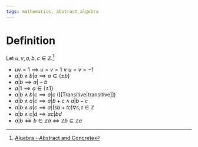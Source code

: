 ```yaml
---
tags: mathematics, abstract_algebra
---
```


# Definition

Let $u, v, a, b, c \in \mathbb{Z}$.[^1]
- $uv = 1 \implies u = v = 1 \lor u = v = -1$
- $a|b \land b|a \implies a \in \{\pm b\}$
- $a | b \implies a | -b$
- $a | 1 \implies a \in \{\pm 1\}$
- $a | b \land b | c \implies a | c$ ([[Transitive|transitive]])
- $a |b \land a | c \implies a | b + c \land a | b - c$
- $a|b \land a|c \implies a | (sb + tc) \forall s, t \in \mathbb{Z}$
- $a | b \land c | d \implies ac | bd$
- $a|b \iff b \in \mathbb{Z}a \iff \mathbb{Z}b \subseteq \mathbb{Z}a$

[^1]: [Algebra - Abstract and Concrete](zotero://open-pdf/library/items/IQ3GJ7PV?page=38)